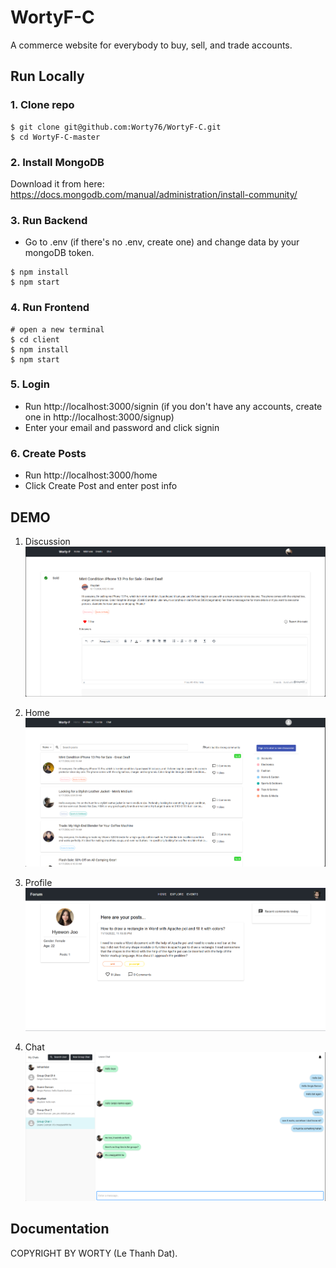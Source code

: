 # WortyF-C

A commerce website for everybody to buy, sell, and trade accounts.

## Run Locally

### 1. Clone repo

```
$ git clone git@github.com:Worty76/WortyF-C.git
$ cd WortyF-C-master
```

### 2. Install MongoDB

Download it from here: https://docs.mongodb.com/manual/administration/install-community/

### 3. Run Backend

- Go to .env (if there's no .env, create one) and change data by your mongoDB token.

```
$ npm install
$ npm start
```

### 4. Run Frontend

```
# open a new terminal
$ cd client
$ npm install
$ npm start
```

### 5. Login

- Run http://localhost:3000/signin (if you don't have any accounts, create one in http://localhost:3000/signup)
- Enter your email and password and click signin

### 6. Create Posts

- Run http://localhost:3000/home
- Click Create Post and enter post info

## DEMO

1. Discussion
   <img src="https://github.com/Worty76/WortyF-C/blob/master/frontend/src/images/discussion.png"/>

2. Home
   <img src="https://github.com/Worty76/WortyF-C/blob/master/frontend/src/images/home.png">

3. Profile
   <img src="https://github.com/Worty76/WortyF-C/blob/master/frontend/src/images/profile.png">

4. Chat
   <img src="https://github.com/Worty76/WortyF-C/blob/master/frontend/src/images/chat.png">

## Documentation

COPYRIGHT BY WORTY (Le Thanh Dat).
